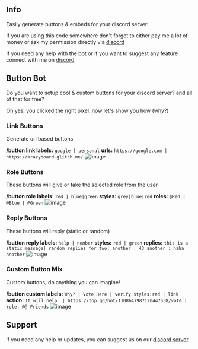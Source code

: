 ## Info
Easily generate buttons & embeds for your discord server!

If you are using this code somewhere don't forget to either pay me a lot of money or ask my permission directly via [discord](https://discord.gg/QWguu9BY6g)

If you need any help with the bot or if you want to suggest any feature connect with me on [discord](https://discord.gg/QWguu9BY6g)

## Button Bot
Do you want to setup cool & custom buttons for your discord server? and all of that for free?

Oh yes, you clicked the right pixel. now let's show you how (why?)

### Link Buttons
Generate url based buttons

**/button link labels:** `google | personal` **urls:** `https://google.com | https://krazyboard.glitch.me/`
![image](https://media.discordapp.net/attachments/723104565708324915/1108654098628227113/image.png?width=523&height=94)

### Role Buttons
These buttons will give or take the selected role from the user

**/button role labels:** `red | blue|green` **styles:** `grey|blue|red` **roles:** `@Red | @Blue | @Green` 
![image](https://cdn.discordapp.com/attachments/723104565708324915/1108654940118847508/image.png)

### Reply Buttons
These buttons will reply (static or random)

**/button reply labels:** `help | number` **styles:** `red | green` **replies:** `this is a static message| random replies for two: another : 43 another : haha another`
![image](https://cdn.discordapp.com/attachments/723104565708324915/1108655653377015838/image.png)

### Custom Button Mix
Custom buttons, do anything you can imagine!

**/button custom labels:** `Why? | Vote Here | verify styles:red | link` **action:** `It will help  | https://top.gg/bot/1108647987120447538/vote | role: @┆ Friends`
![image](https://cdn.discordapp.com/attachments/723104565708324915/1110419202570997780/image.png)

## Support
if you need any help or updates, you can suggest us on our [discord server](https://discord.gg/QWguu9BY6g)